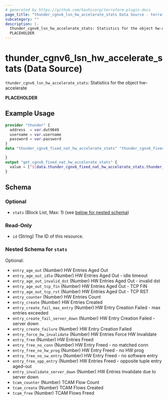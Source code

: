 ```yaml
---
# generated by https://github.com/hashicorp/terraform-plugin-docs
page_title: "thunder_cgnv6_lsn_hw_accelerate_stats Data Source - terraform-provider-thunder"
subcategory: ""
description: |-
  thunder_cgnv6_lsn_hw_accelerate_stats: Statistics for the object hw-accelerate
  PLACEHOLDER
---
```


# thunder_cgnv6_lsn_hw_accelerate_stats (Data Source)

`thunder_cgnv6_lsn_hw_accelerate_stats`: Statistics for the object hw-accelerate

__PLACEHOLDER__

## Example Usage

```terraform
provider "thunder" {
  address  = var.dut9049
  username = var.username
  password = var.password
}
data "thunder_cgnv6_fixed_nat_hw_accelerate_stats" "thunder_cgnv6_fixed_nat_hw_accelerate_stats" {

}
output "get_cgnv6_fixed_nat_hw_accelerate_stats" {
  value = ["${data.thunder_cgnv6_fixed_nat_hw_accelerate_stats.thunder_cgnv6_fixed_nat_hw_accelerate_stats}"]
}
```

<!-- schema generated by tfplugindocs -->
## Schema

### Optional

- `stats` (Block List, Max: 1) (see [below for nested schema](#nestedblock--stats))

### Read-Only

- `id` (String) The ID of this resource.

<a id="nestedblock--stats"></a>
### Nested Schema for `stats`

Optional:

- `entry_age_out` (Number) HW Entries Aged Out
- `entry_age_out_idle` (Number) HW Entries Aged Out - idle timeout
- `entry_age_out_invalid_dst` (Number) HW Entries Aged Out - invalid dst
- `entry_age_out_tcp_fin` (Number) HW Entries Aged Out - TCP FIN
- `entry_age_out_tcp_rst` (Number) HW Entries Aged Out - TCP RST
- `entry_counter` (Number) HW Entries Count
- `entry_create` (Number) HW Entries Created
- `entry_create_fail_max_entry` (Number) HW Entry Creation Failed - max entries exceeded
- `entry_create_fail_server_down` (Number) HW Entry Creation Failed - server down
- `entry_create_failure` (Number) HW Entry Creation Failed
- `entry_force_hw_invalidate` (Number) HW Entries Force HW Invalidate
- `entry_free` (Number) HW Entries Freed
- `entry_free_no_conn` (Number) HW Entry Freed - no matched conn
- `entry_free_no_hw_prog` (Number) HW Entry Freed - no HW prog
- `entry_free_no_sw_entry` (Number) HW Entry Freed - no software entry
- `entry_free_opp_entry` (Number) HW Entries Freed - opposite tuple entry aged-out
- `entry_invalidate_server_down` (Number) HW Entries Invalidate due to server down
- `tcam_counter` (Number) TCAM Flow Count
- `tcam_create` (Number) TCAM Flows Created
- `tcam_free` (Number) TCAM Flows Freed


